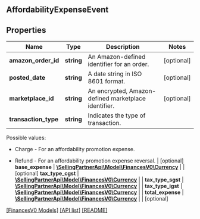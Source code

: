## AffordabilityExpenseEvent

## Properties

Name | Type | Description | Notes
------------ | ------------- | ------------- | -------------
**amazon_order_id** | **string** | An Amazon-defined identifier for an order. | [optional]
**posted_date** | **string** | A date string in ISO 8601 format. | [optional]
**marketplace_id** | **string** | An encrypted, Amazon-defined marketplace identifier. | [optional]
**transaction_type** | **string** | Indicates the type of transaction. 

Possible values:

* Charge - For an affordability promotion expense.

* Refund - For an affordability promotion expense reversal. | [optional]
**base_expense** | [**\SellingPartnerApi\Model\FinancesV0\Currency**](Currency.md) |  | [optional]
**tax_type_cgst** | [**\SellingPartnerApi\Model\FinancesV0\Currency**](Currency.md) |  |
**tax_type_sgst** | [**\SellingPartnerApi\Model\FinancesV0\Currency**](Currency.md) |  |
**tax_type_igst** | [**\SellingPartnerApi\Model\FinancesV0\Currency**](Currency.md) |  |
**total_expense** | [**\SellingPartnerApi\Model\FinancesV0\Currency**](Currency.md) |  | [optional]

[[FinancesV0 Models]](../) [[API list]](../../Api) [[README]](../../../README.md)
